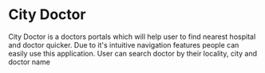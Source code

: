 # City Doctor
City Doctor is a doctors portals which will help user to find nearest hospital and doctor quicker. Due to it's intuitive navigation features people can easily use this application. User can search doctor by their locality, city and doctor name

